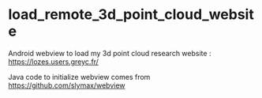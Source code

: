 # load_remote_3d_point_cloud_website
Android webview to load my 3d point cloud research website : https://lozes.users.greyc.fr/

Java code to initialize webview comes from https://github.com/slymax/webview
